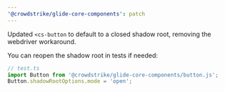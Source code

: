 ```yaml
---
'@crowdstrike/glide-core-components': patch
---
```


Updated `<cs-button` to default to a closed shadow root, removing the webdriver workaround.

You can reopen the shadow root in tests if needed:

```ts
// test.ts
import Button from '@crowdstrike/glide-core-components/button.js';
Button.shadowRootOptions.mode = 'open';
```
